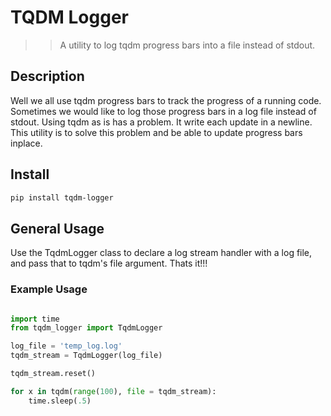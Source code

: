 # TQDM Logger

>> A utility to log tqdm progress bars into a file instead of stdout.

## Description

Well we all use tqdm progress bars to track the progress of a running code. Sometimes we would like to log those progress bars in a log file instead of stdout. Using tqdm as is has a problem. It write each update in a newline. This utility is to solve this problem and be able to update progress bars inplace.

## Install

```bash
pip install tqdm-logger
```

## General Usage

Use the TqdmLogger class to declare a log stream handler with a log file, and pass that to tqdm's file argument. Thats it!!!

### Example Usage

~~~python

import time
from tqdm_logger import TqdmLogger

log_file = 'temp_log.log'
tqdm_stream = TqdmLogger(log_file)

tqdm_stream.reset()

for x in tqdm(range(100), file = tqdm_stream):
    time.sleep(.5)
~~~
